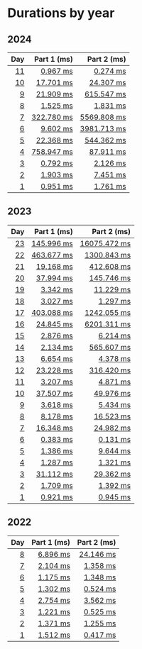 # Durations by year

## 2024

|                                        Day |                         Part 1 (ms) |                          Part 2 (ms) |
| -----------------------------------------: | ----------------------------------: | -----------------------------------: |
| [11](https://adventofcode.com/2024/day/11) |  [0.967 ms](src/aoc/_2024/day11.py) |   [0.274 ms](src/aoc/_2024/day11.py) |
| [10](https://adventofcode.com/2024/day/10) | [17.701 ms](src/aoc/_2024/day10.py) |  [24.307 ms](src/aoc/_2024/day10.py) |
|   [9](https://adventofcode.com/2024/day/9) |  [21.909 ms](src/aoc/_2024/day9.py) |  [615.547 ms](src/aoc/_2024/day9.py) |
|   [8](https://adventofcode.com/2024/day/8) |   [1.525 ms](src/aoc/_2024/day8.py) |    [1.831 ms](src/aoc/_2024/day8.py) |
|   [7](https://adventofcode.com/2024/day/7) | [322.780 ms](src/aoc/_2024/day7.py) | [5569.808 ms](src/aoc/_2024/day7.py) |
|   [6](https://adventofcode.com/2024/day/6) |   [9.602 ms](src/aoc/_2024/day6.py) | [3981.713 ms](src/aoc/_2024/day6.py) |
|   [5](https://adventofcode.com/2024/day/5) |  [22.368 ms](src/aoc/_2024/day5.py) |  [544.362 ms](src/aoc/_2024/day5.py) |
|   [4](https://adventofcode.com/2024/day/4) | [758.947 ms](src/aoc/_2024/day4.py) |   [87.911 ms](src/aoc/_2024/day4.py) |
|   [3](https://adventofcode.com/2024/day/3) |   [0.792 ms](src/aoc/_2024/day3.py) |    [2.126 ms](src/aoc/_2024/day3.py) |
|   [2](https://adventofcode.com/2024/day/2) |   [1.903 ms](src/aoc/_2024/day2.py) |    [7.451 ms](src/aoc/_2024/day2.py) |
|   [1](https://adventofcode.com/2024/day/1) |   [0.951 ms](src/aoc/_2024/day1.py) |    [1.761 ms](src/aoc/_2024/day1.py) |

## 2023

|                                        Day |                          Part 1 (ms) |                            Part 2 (ms) |
| -----------------------------------------: | -----------------------------------: | -------------------------------------: |
| [23](https://adventofcode.com/2023/day/23) | [145.996 ms](src/aoc/_2023/day23.py) | [16075.472 ms](src/aoc/_2023/day23.py) |
| [22](https://adventofcode.com/2023/day/22) | [463.677 ms](src/aoc/_2023/day22.py) |  [1300.843 ms](src/aoc/_2023/day22.py) |
| [21](https://adventofcode.com/2023/day/21) |  [19.168 ms](src/aoc/_2023/day21.py) |   [412.608 ms](src/aoc/_2023/day21.py) |
| [20](https://adventofcode.com/2023/day/20) |  [37.994 ms](src/aoc/_2023/day20.py) |   [145.746 ms](src/aoc/_2023/day20.py) |
| [19](https://adventofcode.com/2023/day/19) |   [3.342 ms](src/aoc/_2023/day19.py) |    [11.229 ms](src/aoc/_2023/day19.py) |
| [18](https://adventofcode.com/2023/day/18) |   [3.027 ms](src/aoc/_2023/day18.py) |     [1.297 ms](src/aoc/_2023/day18.py) |
| [17](https://adventofcode.com/2023/day/17) | [403.088 ms](src/aoc/_2023/day17.py) |  [1242.055 ms](src/aoc/_2023/day17.py) |
| [16](https://adventofcode.com/2023/day/16) |  [24.845 ms](src/aoc/_2023/day16.py) |  [6201.311 ms](src/aoc/_2023/day16.py) |
| [15](https://adventofcode.com/2023/day/15) |   [2.876 ms](src/aoc/_2023/day15.py) |     [6.214 ms](src/aoc/_2023/day15.py) |
| [14](https://adventofcode.com/2023/day/14) |   [2.134 ms](src/aoc/_2023/day14.py) |   [565.607 ms](src/aoc/_2023/day14.py) |
| [13](https://adventofcode.com/2023/day/13) |   [6.654 ms](src/aoc/_2023/day13.py) |     [4.378 ms](src/aoc/_2023/day13.py) |
| [12](https://adventofcode.com/2023/day/12) |  [23.228 ms](src/aoc/_2023/day12.py) |   [316.420 ms](src/aoc/_2023/day12.py) |
| [11](https://adventofcode.com/2023/day/11) |   [3.207 ms](src/aoc/_2023/day11.py) |     [4.871 ms](src/aoc/_2023/day11.py) |
| [10](https://adventofcode.com/2023/day/10) |  [37.507 ms](src/aoc/_2023/day10.py) |    [49.976 ms](src/aoc/_2023/day10.py) |
|   [9](https://adventofcode.com/2023/day/9) |    [3.618 ms](src/aoc/_2023/day9.py) |      [5.434 ms](src/aoc/_2023/day9.py) |
|   [8](https://adventofcode.com/2023/day/8) |    [8.178 ms](src/aoc/_2023/day8.py) |     [16.523 ms](src/aoc/_2023/day8.py) |
|   [7](https://adventofcode.com/2023/day/7) |   [16.348 ms](src/aoc/_2023/day7.py) |     [24.982 ms](src/aoc/_2023/day7.py) |
|   [6](https://adventofcode.com/2023/day/6) |    [0.383 ms](src/aoc/_2023/day6.py) |      [0.131 ms](src/aoc/_2023/day6.py) |
|   [5](https://adventofcode.com/2023/day/5) |    [1.386 ms](src/aoc/_2023/day5.py) |      [9.644 ms](src/aoc/_2023/day5.py) |
|   [4](https://adventofcode.com/2023/day/4) |    [1.287 ms](src/aoc/_2023/day4.py) |      [1.321 ms](src/aoc/_2023/day4.py) |
|   [3](https://adventofcode.com/2023/day/3) |   [31.112 ms](src/aoc/_2023/day3.py) |     [29.362 ms](src/aoc/_2023/day3.py) |
|   [2](https://adventofcode.com/2023/day/2) |    [1.709 ms](src/aoc/_2023/day2.py) |      [1.392 ms](src/aoc/_2023/day2.py) |
|   [1](https://adventofcode.com/2023/day/1) |    [0.921 ms](src/aoc/_2023/day1.py) |      [0.945 ms](src/aoc/_2023/day1.py) |

## 2022

|                                      Day |                       Part 1 (ms) |                        Part 2 (ms) |
| ---------------------------------------: | --------------------------------: | ---------------------------------: |
| [8](https://adventofcode.com/2022/day/8) | [6.896 ms](src/aoc/_2022/day8.py) | [24.146 ms](src/aoc/_2022/day8.py) |
| [7](https://adventofcode.com/2022/day/7) | [2.104 ms](src/aoc/_2022/day7.py) |  [1.358 ms](src/aoc/_2022/day7.py) |
| [6](https://adventofcode.com/2022/day/6) | [1.175 ms](src/aoc/_2022/day6.py) |  [1.348 ms](src/aoc/_2022/day6.py) |
| [5](https://adventofcode.com/2022/day/5) | [1.302 ms](src/aoc/_2022/day5.py) |  [0.524 ms](src/aoc/_2022/day5.py) |
| [4](https://adventofcode.com/2022/day/4) | [2.754 ms](src/aoc/_2022/day4.py) |  [3.562 ms](src/aoc/_2022/day4.py) |
| [3](https://adventofcode.com/2022/day/3) | [1.221 ms](src/aoc/_2022/day3.py) |  [0.525 ms](src/aoc/_2022/day3.py) |
| [2](https://adventofcode.com/2022/day/2) | [1.371 ms](src/aoc/_2022/day2.py) |  [1.255 ms](src/aoc/_2022/day2.py) |
| [1](https://adventofcode.com/2022/day/1) | [1.512 ms](src/aoc/_2022/day1.py) |  [0.417 ms](src/aoc/_2022/day1.py) |
